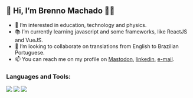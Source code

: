 ## 👋 Hi, I’m Brenno Machado 🏳️‍🌈
- 👀 I’m interested in education, technology and physics.
- 📚 I’m currently learning javascript and some frameworks, like ReactJS and VueJS.
- 💞️ I’m looking to collaborate on translations from English to Brazilian Portuguese.
- 📫 You can reach me on my profile on [Mastodon](https://masto.donte.com.br/@brenno), [linkedin](https://www.linkedin.com/in/brennomachado/), [e-mail](mailto:brennomachado@tutanota.com?subject=[from%20GitHub]).

### Languages and Tools:
![](https://img.shields.io/badge/-Python-3776AB?logo=python&logoColor=white&style=flat)
![](https://img.shields.io/badge/-JavaScript-F7DF1E?logo=javascript&logoColor=white&style=flat)
![](https://img.shields.io/badge/-JavaScript-F7DF1E?logo=javascript&logoColor=white&logoWidth=30)
